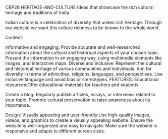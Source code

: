 CBP26 HERITAGE-AND-CULTURE
Ideas that showcase the rich cultural heritage and traditions of India


Indian culture is a celebration of diversity that unites rich heritage. Through our website we want this culture richness to be known to the whole world.

Content:

Informative and engaging:
Provide accurate and well-researched information about the cultural and historical aspects of your chosen topic.
Present the information in an engaging way, using multimedia elements like images, and interactive maps.
Diverse and inclusive:
Represent the cultural and historical heritage of various communities and individuals.
Aim for diversity in terms of ethnicities, religions, languages, and perspectives.
Use inclusive language and avoid bias or stereotypes.
FEATURES:
Educational resources:Offer  educational materials for teachers and students.

Create a blog: Regularly publish articles, essays, or interviews related to your topic.
Promote cultural preservation to raise awareness about its importance.

Design:
Visually appealing and user-friendly:Use high-quality images, videos, and graphics to create a visually appealing website.
Ensure the website is well-organized and easy to navigate.
Make sure the website is responsive and adapts to different screen sizes.
